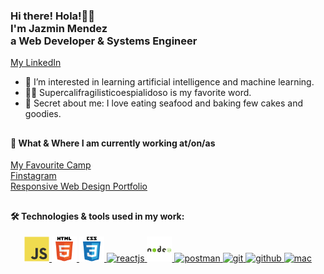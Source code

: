 <h3>Hi there! Hola!👋😎 <br>I'm Jazmin Mendez<br>a Web Developer & Systems Engineer</h3>

<a href="https://www.linkedin.com/in/jazminlmendez">My LinkedIn </a> 
<br>
- 👀 I’m interested in learning artificial intelligence and machine learning.
- ✍🏽 Supercalifragilisticoespialidoso is my favorite word.
- 🤫 Secret about me: I love eating seafood and baking few cakes and goodies.

## <h4>💼  What & Where I am currently working at/on/as</h4>
<p>
<a href="https://stark-spire-19227.herokuapp.com/"> My Favourite Camp </a> <br>
<a href="https://dry-shelf-90306.herokuapp.com"> Finstagram </a> <br>
<a href="https://codepen.io/jazmin199"> Responsive Web Design Portfolio </a>
</p>

## <h4> 🛠️  Technologies & tools used in my work:</h4>
<p align="center">
<a href="https://developer.mozilla.org/en-US/docs/Web/JavaScript" target="_blank"> <img src="https://raw.githubusercontent.com/devicons/devicon/master/icons/javascript/javascript-original.svg" alt="javascript" width="40" height="40"/> </a>
<a href="https://www.w3.org/html/" target="_blank"> <img src="https://raw.githubusercontent.com/devicons/devicon/master/icons/html5/html5-original-wordmark.svg" alt="html5" width="40" height="40"/> </a>
<a href="https://www.w3schools.com/css/" target="_blank"> <img src="https://raw.githubusercontent.com/devicons/devicon/master/icons/css3/css3-original-wordmark.svg" alt="css3" width="40" height="40"/> </a>
<a href="#" target="_blank"> <img src="https://www.vectorlogo.zone/logos/reactjs/reactjs-icon.svg" alt="reactjs" width="40" height="40"/> </a>
<a href="https://nodejs.org" target="_blank"> <img src="https://raw.githubusercontent.com/devicons/devicon/master/icons/nodejs/nodejs-original-wordmark.svg" alt="nodejs" width="40" height="40"/> </a>
<a href="https://www.postman.com/" target="_blank"> <img src="https://www.vectorlogo.zone/logos/getpostman/getpostman-icon.svg" alt="postman" width="40" height="40"/> </a>
<a href="https://git-scm.com/" target="_blank"> <img src="https://www.vectorlogo.zone/logos/git-scm/git-scm-icon.svg" alt="git" width="40" height="40"/> </a>
<a href="https://github.com/efrenmartinez" target="_blank"> <img src="https://www.vectorlogo.zone/logos/github/github-icon.svg" alt="github" width="40" height="40"/> </a>
<a href="#" target="_blank"> <img src="https://www.vectorlogo.zone/logos/apple/apple-icon.svg" alt="mac" width="40" height="40"/> </a>
</p>

<br>
<br>
